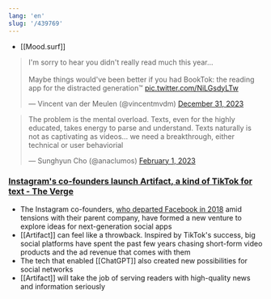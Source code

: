 ```yaml
---
lang: 'en'
slug: '/439769'
---
```


- [[Mood.surf]]

<blockquote class="twitter-tweet">

I&#39;m sorry to hear you didn&#39;t really read much this year...<br/><br/>Maybe things would&#39;ve been better if you had BookTok: the reading app for the distracted generation™ <a href="https://t.co/NiLGsdyLTw">pic.twitter.com/NiLGsdyLTw</a>

&mdash; Vincent van der Meulen (@vincentmvdm) <a href="https://twitter.com/vincentmvdm/status/1741581943450271893?ref_src=twsrc%5Etfw">December 31, 2023</a>

</blockquote>

<blockquote class="twitter-tweet">

The problem is the mental overload. Texts, even for the highly educated, takes energy to parse and understand. Texts naturally is not as captivating as videos… we need a breakthrough, either technical or user behaviorial

&mdash; Sunghyun Cho (@anaclumos) <a href="https://twitter.com/anaclumos/status/1620707134995587072?ref_src=twsrc%5Etfw">February 1, 2023</a>

</blockquote>

### [Instagram's co-founders launch Artifact, a kind of TikTok for text - The Verge](https://www.theverge.com/2023/1/31/23579552/artifact-instagram-cofounders-kevin-systrom-mike-krieger-news-app)

- The Instagram co-founders, [who departed Facebook in 2018](https://www.theverge.com/2018/10/15/17979282/kevin-systrom-instagram-quitting-ceo-facebook) amid tensions with their parent company, have formed a new venture to explore ideas for next-generation social apps
- [[Artifact]] can feel like a throwback. Inspired by TikTok's success, big social platforms have spent the past few years chasing short-form video products and the ad revenue that comes with them
- The tech that enabled [[ChatGPT]] also created new possibilities for social networks
- [[Artifact]] will take the job of serving readers with high-quality news and information seriously
